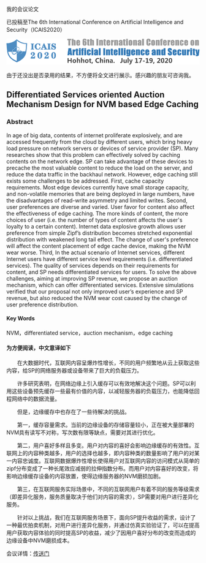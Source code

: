 我的会议论文

已投稿至The 6th International Conference on Artificial Intelligence and Security（ICAIS2020）

![ICAIS2020](https://github.com/zzy928/Dashboard/blob/master/images/ICAIS2020.png?raw=true)

由于还没出是否录用的结果，不方便将全文进行展示。感兴趣的朋友可咨询我。

## Differentiated Services oriented Auction Mechanism Design for NVM based Edge Caching

### Abstract

In age of big data, contents of internet proliferate explosively, and are accessed frequently from the cloud by different users, which bring heavy load pressure on network servers or devices of service provider (SP). Many researches show that this problem can effectively solved by caching contents on the network edge. SP can take advantage of these devices to precache the most valuable content to reduce the load on the server, and reduce the data traffic in the backhaul network. However, edge caching still exists some challenges to be addressed. First, cache capacity requirements. Most edge devices currently have small storage capacity, and non-volatile memories that are being deployed in large numbers, have the disadvantages of read-write asymmetry and limited writes. Second, user preferences are diverse and varied. User favor for content also affect the effectiveness of edge caching. The more kinds of content, the more choices of user (i.e. the number of types of content affects the user's loyalty to a certain content). Internet data explosive growth allows user preference from simple Zipf’s distribution becomes stretched exponential distribution with weakened long tail effect. The change of user's preference will affect the content placement of edge cache device, making the NVM wear worse. Third, In the actual scenario of Internet services, different Internet users have different service level requirements (i.e. differentiated services). The quality of services depends on their requirements for content, and SP needs differentiated services for users. To solve the above challenges, aiming at improving SP revenue, we propose an auction mechanism, which can offer differentiated services. Extensive simulations verified that our proposal not only improved user’s experience and SP revenue, but also reduced the NVM wear cost caused by the change of user preference distribution.

#### Key Words

NVM，differentiated service，auction mechanism，edge caching

#### 为方便阅读，中文意译如下

　　在大数据时代，互联网内容呈爆炸性增长，不同的用户频繁地从云上获取这些内容，给SP的网络服务器或设备带来了巨大的负载压力。

　　许多研究表明，在网络边缘上引入缓存可以有效地解决这个问题。SP可以利用这些设备预先缓存一些最有价值的内容，以减轻服务器的负载压力，也能降低回程网络中的数据流量。

　　但是，边缘缓存中也存在了一些待解决的挑战。

　　第一，缓存容量需求。当前的边缘设备的存储容量较小，正在被大量部署的NVM具有读写不对称，写次数有限等缺点，需要对其进行优化。

　　第二，用户喜好多样且多变。用户对内容的喜好会影响边缘缓存的有效性。互联网上的内容种类越多，用户的选择也越多，即内容种类的数量影响了用户的对某一内容忠诚度。互联网数据爆炸性增长使得用户对互联网内容的访问模式从简单的zipf分布变成了一种长尾效应减弱的拉伸指数分布。而用户对内容喜好的改变，将影响边缘缓存设备的内容放置，使得边缘服务器的NVM磨损加剧。

　　第三，在互联网服务实际场景中，不同的互联网用户有着不同的服务等级需求（即差异化服务，服务质量取决于他们对内容的需求），SP需要对用户进行差异化服务。

　　针对以上挑战，我们在互联网服务场景下，面向SP提升收益的需求，设计了一种最优拍卖机制，对用户进行差异化服务，并通过仿真实验验证了，可以在提高用户获取内容体验的同时提高SP的收益，减少了因用户喜好分布的改变而造成的边缘设备中NVM磨损成本。

会议详情：[传送门](http://www.icaisconf.com/)



